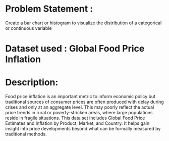 # Problem Statement : 
Create a bar chart or histogram to visualize the distribution of a categorical or continuous variable
# Dataset used : Global Food Price Inflation
# Description: 
Food price inflation is an important metric to inform economic policy but traditional sources of consumer prices are often produced with delay during crises and only at an aggregate level. This may poorly reflect the actual price trends in rural or poverty-stricken areas, where large populations reside in fragile situations. This data set includes Global Food Price Estimates and Inflation by Product, Market, and Country. It helps gain insight into price developments beyond what can be formally measured by traditional methods.
